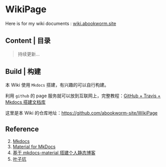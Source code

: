 # WikiPage
Here is for my wiki documents : [wiki.abookworm.site](https://wiki.abookworm.site)



## Content | 目录







> 持续更新...



## Build | 构建

本 Wiki 使用 `Mkdocs` 搭建，有兴趣的可以自行构建。

利用 `github` 的 page 服务就可以放到互联网上，完整教程：[GitHub + Travis + Mkdocs 搭建文档库](https://learnku.com/articles/32279)

这里是本 Wiki 的仓库地址：https://github.com/abookworm-site/WikiPage



## Reference

2. [Mkdocs](https://www.mkdocs.org)
2. [Material for MkDocs](https://squidfunk.github.io/mkdocs-material/)
3. [基于 mkdocs-material 搭建个人静态博客](https://cyent.github.io/markdown-with-mkdocs-material/)
4. [叶子坑](https://flc.io)


